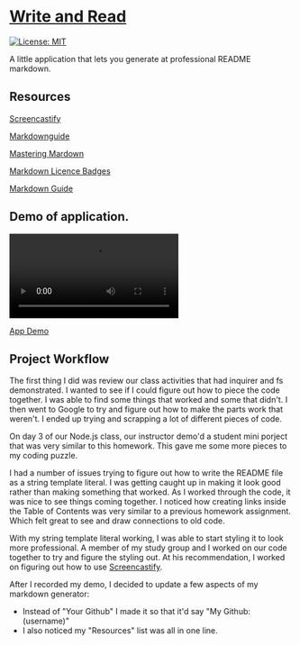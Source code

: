 # [Write and Read](https://github.com/JJHPhoto/writeandread)

[![License: MIT](https://img.shields.io/badge/License-MIT-yellow.svg)](https://opensource.org/licenses/MIT)

A little application that lets you generate at professional README markdown.

## Resources

[Screencastify](https://www.screencastify.com/)

[Markdownguide](https://www.markdownguide.org/basic-syntax/)

[Mastering Mardown](https://guides.github.com/features/mastering-markdown/)

[Markdown Licence Badges](https://gist.github.com/lukas-h/2a5d00690736b4c3a7ba)

[Markdown Guide](https://about.gitlab.com/handbook/markdown-guide/)

## Demo of application.

![Video](AppDemo.mp4)

[App Demo](https://drive.google.com/file/d/1vXu7oQeFB---JDREjoagf0jKMXrZip2s/view)

## Project Workflow

The first thing I did was review our class activities that had inquirer and fs demonstrated. I wanted to see if I could figure out how to piece the code together. I was able to find some things that worked and some that didn't. I then went to Google to try and figure out how to make the parts work that weren't. I ended up trying and scrapping a lot of different pieces of code.

On day 3 of our Node.js class, our instructor demo'd a student mini porject that was very similar to this homework. This gave me some more pieces to my coding puzzle.

I had a number of issues trying to figure out how to write the README file as a string template literal. I was getting caught up in making it look good rather than making something that worked. As I worked through the code, it was nice to see things coming together. I noticed how creating links inside the Table of Contents was very similar to a previous homework assignment. Which felt great to see and draw connections to old code.

With my string template literal working, I was able to start styling it to look more professional. A member of my study group and I worked on our code together to try and figure the styling out. At his recommendation, I worked on figuring out how to use [Screencastify](https://www.screencastify.com/).

After I recorded my demo, I decided to update a few aspects of my markdown generator:

- Instead of "Your Github" I made it so that it'd say "My Github: (username)"
- I also noticed my "Resources" list was all in one line.

